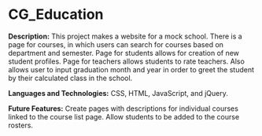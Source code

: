 # CG_Education
<b>Description:</b>
This project makes a website for a mock school. There is a page for courses, in which users can search for courses based on department and semester. Page for students allows for creation of new student profiles. Page for teachers allows students to rate teachers.  Also allows user to input graduation month and year in order to greet the student by their calculated class in the school.  

<b>Languages and Technologies:</b>
CSS, HTML, JavaScript, and jQuery.

<b>Future Features:</b>
Create pages with descriptions for individual courses linked to the course list page.  Allow students to be added to the course rosters. 

